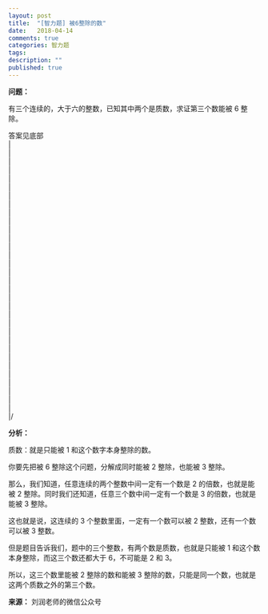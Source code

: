 ```yaml
---
layout: post
title:  "[智力题] 被6整除的数"
date:   2018-04-14
comments: true
categories: 智力题
tags: 
description: ""
published: true
---
```


**问题：**

有三个连续的，大于六的整数，已知其中两个是质数，求证第三个数能被 6 整除。

答案见底部 <br />
| <br />
| <br />
| <br />
| <br />
| <br />
| <br />
| <br />
| <br />
| <br />
| <br />
| <br />
| <br />
| <br />
| <br />
| <br />
| <br />
| <br />
| <br />
| <br />
| <br />
| <br />
| <br />
| <br />
| <br />
| <br />
| <br />
| <br />
| <br />
| <br />
| <br />
| <br />
| <br />
|/ <br />

**分析：**

质数：就是只能被 1 和这个数字本身整除的数。

你要先把被 6 整除这个问题，分解成同时能被 2 整除，也能被 3 整除。

那么，我们知道，任意连续的两个整数中间一定有一个数是 2 的倍数，也就是能被 2 整除。同时我们还知道，任意三个数中间一定有一个数是 3 的倍数，也就是能被 3 整除。

这也就是说，这连续的 3 个整数里面，一定有一个数可以被 2 整数，还有一个数可以被 3 整数。

但是题目告诉我们，题中的三个整数，有两个数是质数，也就是只能被 1 和这个数本身整除，而这三个数还都大于 6，不可能是 2 和 3。

所以，这三个数里能被 2 整除的数和能被 3 整除的数，只能是同一个数，也就是这两个质数之外的第三个数。

**来源：** 刘润老师的微信公众号